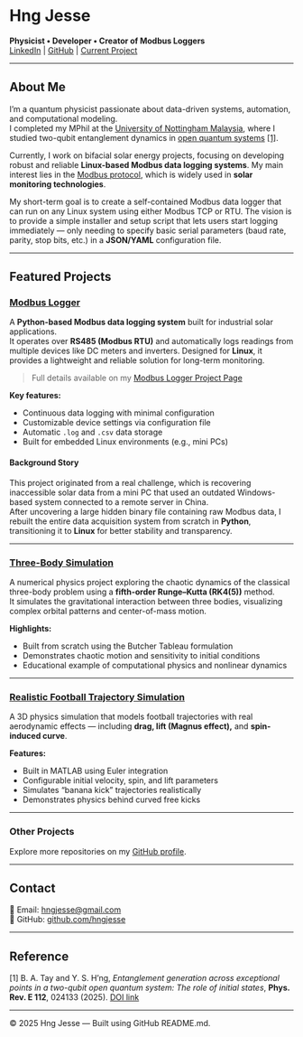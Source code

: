 # Hng Jesse

**Physicist • Developer • Creator of Modbus Loggers**  
[LinkedIn](https://www.linkedin.com/in/hngys/) | [GitHub](https://github.com/hngjesse) | [Current Project](https://hngjesse.github.io/Modbus_loggers/)

---

## About Me

I’m a quantum physicist passionate about data-driven systems, automation, and computational modeling.  
I completed my MPhil at the [University of Nottingham Malaysia](https://www.nottingham.edu.my/), where I studied two-qubit entanglement dynamics in [open quantum systems](https://en.wikipedia.org/wiki/Open_quantum_system) [[1]](#ref1).

Currently, I work on bifacial solar energy projects, focusing on developing robust and reliable **Linux-based Modbus data logging systems**. My main interest lies in the [Modbus protocol](https://en.wikipedia.org/wiki/Modbus), which is widely used in **solar monitoring technologies**.

My short-term goal is to create a self-contained Modbus data logger that can run on any Linux system using either Modbus TCP or RTU. The vision is to provide a simple installer and setup script that lets users start logging immediately — only needing to specify basic serial parameters (baud rate, parity, stop bits, etc.) in a **JSON/YAML** configuration file.

---

## Featured Projects

### [Modbus Logger](https://github.com/hngjesse/Modbus_loggers)

A **Python-based Modbus data logging system** built for industrial solar applications.  
It operates over **RS485 (Modbus RTU)** and automatically logs readings from multiple devices like DC meters and inverters. Designed for **Linux**, it provides a lightweight and reliable solution for long-term monitoring.

> Full details available on my [Modbus Logger Project Page](https://hngjesse.github.io/Modbus_loggers/)

**Key features:**
- Continuous data logging with minimal configuration  
- Customizable device settings via configuration file  
- Automatic `.log` and `.csv` data storage  
- Built for embedded Linux environments (e.g., mini PCs)

#### Background Story
This project originated from a real challenge, which is recovering inaccessible solar data from a mini PC that used an outdated Windows-based system connected to a remote server in China.  
After uncovering a large hidden binary file containing raw Modbus data, I rebuilt the entire data acquisition system from scratch in **Python**, transitioning it to **Linux** for better stability and transparency.

---

### [Three-Body Simulation](https://github.com/hngjesse/Three_body_simulation)

A numerical physics project exploring the chaotic dynamics of the classical three-body problem using a **fifth-order Runge–Kutta (RK4(5))** method.  
It simulates the gravitational interaction between three bodies, visualizing complex orbital patterns and center-of-mass motion.

**Highlights:**
- Built from scratch using the Butcher Tableau formulation  
- Demonstrates chaotic motion and sensitivity to initial conditions  
- Educational example of computational physics and nonlinear dynamics

---

### [Realistic Football Trajectory Simulation](https://github.com/hngjesse/Realistic_football_simulation)

A 3D physics simulation that models football trajectories with real aerodynamic effects — including **drag, lift (Magnus effect),** and **spin-induced curve**.

**Features:**
- Built in MATLAB using Euler integration  
- Configurable initial velocity, spin, and lift parameters  
- Simulates “banana kick” trajectories realistically  
- Demonstrates physics behind curved free kicks  

---

### Other Projects
Explore more repositories on my [GitHub profile](https://github.com/hngjesse).

---

## Contact

📧 Email: [hngjesse@gmail.com](mailto:hngjesse@gmail.com)  
🔗 GitHub: [github.com/hngjesse](https://github.com/hngjesse)

---

## Reference
<a id="ref1"></a>
[1] B. A. Tay and Y. S. H’ng, *Entanglement generation across exceptional points in a two-qubit open quantum system: The role of initial states*, **Phys. Rev. E 112**, 024133 (2025). [DOI link](https://doi.org/10.1103/24cd-939t)

---

© 2025 Hng Jesse — Built using GitHub README.md.